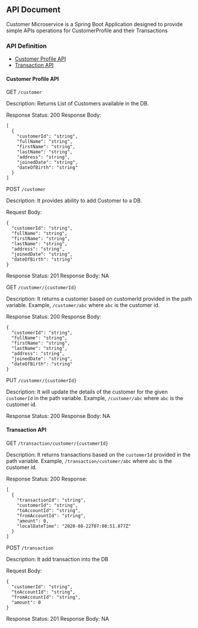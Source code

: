 ## API Document

Customer Microservice is a Spring Boot Application designed to provide simple APIs operations for CustomerProfile and their Transactions

### API Definition

- [Customer Profile API](#Customer-Profile-API)
- [Transaction API](#Transaction-API)

#### Customer Profile API

GET `/customer`

Description: Returns List of Customers available in the DB.

Response Status: 200
Response Body:
```json5
[
  {
    "customerId": "string",
    "fullName": "string",
    "firstName": "string",
    "lastName": "string",
    "address": "string",
    "joinedDate": "string",
    "dateOfBirth": "string"
  }
]
```

POST `/customer`

Description: It provides ability to add Customer to a DB.

Request Body:
```json5
{
  "customerId": "string",
  "fullName": "string",
  "firstName": "string",
  "lastName": "string",
  "address": "string",
  "joinedDate": "string",
  "dateOfBirth": "string"
}
```

Response Status: 201
Response Body: NA

GET `/customer/{customerId}`

Description: It returns a customer based on customerId provided in the path variable. Example, `/customer/abc` where `abc` is the customer id.

Response Status: 200
Response Body:
```json5
{
  "customerId": "string",
  "fullName": "string",
  "firstName": "string",
  "lastName": "string",
  "address": "string",
  "joinedDate": "string",
  "dateOfBirth": "string"
}
```

PUT `/customer/{customerId}`

Description: It will update the details of the customer for the given `customerId` in the path variable. Example, `/customer/abc` where `abc` is the customer id.

Response Status: 200
Response Body: NA

#### Transaction API

GET `/transaction/customer/{customerId}`

Description: It returns transactions based on the `customerId` provided in the path variable. Example, `/transaction/customer/abc` where `abc` is the customer id.

Response Status: 200
Response:
```json5
[
  {
    "transactionId": "string",
    "customerId": "string",
    "toAccountId": "string",
    "fromAccountId": "string",
    "amount": 0,
    "localDateTime": "2020-08-22T07:08:51.877Z"
  }
]
```

POST `/transaction`

Description: It add transaction into the DB

Request Body:
```json5
{
  "customerId": "string",
  "toAccountId": "string",
  "fromAccountId": "string",
  "amount": 0
}
```

Response Status: 201
Response Body: NA